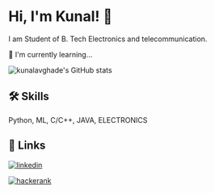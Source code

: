 
# Hi, I'm Kunal! 👋



I am Student of B. Tech Electronics and telecommunication.

🧠 I'm currently learning...

![kunalavghade's GitHub stats](https://github-readme-stats.vercel.app/api?username=kunalavghade&show_icons=true&theme=github_dark)


## 🛠 Skills
Python, ML, C/C++, JAVA, ELECTRONICS


## 🔗 Links

[![linkedin](https://img.shields.io/badge/linkedin-0A66C2?style=for-the-badge&logo=linkedin&logoColor=white)](https://www.linkedin.com/in/kunalavghade/)

[![hackerank](https://img.shields.io/badge/-Hackerrank-2EC866?style=for-the-badge&logo=HackerRank&logoColor=white)](https://www.hackerrank.com/kunalavghade77)

